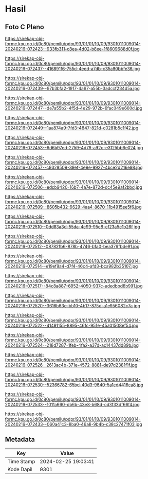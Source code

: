 # Hasil

## Foto C Plano

https://sirekap-obj-formc.kpu.go.id/0c80/pemilu/pdpr/93/01/01/10/09/9301011009014-20240216-072423--933fb311-c8ea-4d02-b8ee-1f8609688d0f.jpg

https://sirekap-obj-formc.kpu.go.id/0c80/pemilu/pdpr/93/01/01/10/09/9301011009014-20240216-072437--416891f6-755d-4eed-a7db-c35a80bbfe36.jpg

https://sirekap-obj-formc.kpu.go.id/0c80/pemilu/pdpr/93/01/01/10/09/9301011009014-20240216-072439--97b3bfa2-1917-4a97-a55b-3adccf234d5a.jpg

https://sirekap-obj-formc.kpu.go.id/0c80/pemilu/pdpr/93/01/01/10/09/9301011009014-20240216-072447--de7a55b2-4f5d-4e29-972b-6fac049e600d.jpg

https://sirekap-obj-formc.kpu.go.id/0c80/pemilu/pdpr/93/01/01/10/09/9301011009014-20240216-072449--1aa874a9-7fd3-4847-821d-c0281b5c1f42.jpg

https://sirekap-obj-formc.kpu.go.id/0c80/pemilu/pdpr/93/01/01/10/09/9301011009014-20240216-072453--6d6b97ed-2759-4d79-a92c-e3125bb6e024.jpg

https://sirekap-obj-formc.kpu.go.id/0c80/pemilu/pdpr/93/01/01/10/09/9301011009014-20240216-072457--c9328509-39ef-4e9e-9927-4bce2d216e98.jpg

https://sirekap-obj-formc.kpu.go.id/0c80/pemilu/pdpr/93/01/01/10/09/9301011009014-20240216-072506--edcb9420-16b7-4a7e-872d-dc45e9af2bbd.jpg

https://sirekap-obj-formc.kpu.go.id/0c80/pemilu/pdpr/93/01/01/10/09/9301011009014-20240216-072509--8605b432-9629-4aa4-8670-11b4915ee5f6.jpg

https://sirekap-obj-formc.kpu.go.id/0c80/pemilu/pdpr/93/01/01/10/09/9301011009014-20240216-072510--0dd83a3d-55da-4c99-95c8-cf23a5c1b26f.jpg

https://sirekap-obj-formc.kpu.go.id/0c80/pemilu/pdpr/93/01/01/10/09/9301011009014-20240216-072512--087821b6-878b-4746-b1a0-bea376fbde91.jpg

https://sirekap-obj-formc.kpu.go.id/0c80/pemilu/pdpr/93/01/01/10/09/9301011009014-20240216-072514--e19ef8a4-d7f4-46c4-afd3-bca982b35107.jpg

https://sirekap-obj-formc.kpu.go.id/0c80/pemilu/pdpr/93/01/01/10/09/9301011009014-20240216-072517--84c8a887-6952-4050-937c-adedbbd8b991.jpg

https://sirekap-obj-formc.kpu.go.id/0c80/pemilu/pdpr/93/01/01/10/09/9301011009014-20240216-072520--3616b63e-bb10-4b17-875d-a1e956082c7a.jpg

https://sirekap-obj-formc.kpu.go.id/0c80/pemilu/pdpr/93/01/01/10/09/9301011009014-20240216-072522--41491155-8895-46fc-951e-45a01508ef54.jpg

https://sirekap-obj-formc.kpu.go.id/0c80/pemilu/pdpr/93/01/01/10/09/9301011009014-20240216-072524--218d7287-1feb-4fa2-a37d-ac14437dd89b.jpg

https://sirekap-obj-formc.kpu.go.id/0c80/pemilu/pdpr/93/01/01/10/09/9301011009014-20240216-072526--2613ac4b-371e-4572-8881-de97d2381f1f.jpg

https://sirekap-obj-formc.kpu.go.id/0c80/pemilu/pdpr/93/01/01/10/09/9301011009014-20240216-072530--52366782-65bd-40d3-9640-5a1cd4416ca8.jpg

https://sirekap-obj-formc.kpu.go.id/0c80/pemilu/pdpr/93/01/01/10/09/9301011009014-20240216-072533--1011a660-db6b-43e8-b68d-cd3f33df66f4.jpg

https://sirekap-obj-formc.kpu.go.id/0c80/pemilu/pdpr/93/01/01/10/09/9301011009014-20240216-072433--060a41c3-8ba0-46a8-9b4b-c38c27471f03.jpg


## Metadata

| Key        | Value               |
| ---------- | ------------------- |
| Time Stamp | 2024-02-25 19:03:41 |
| Kode Dapil | 9301                |



